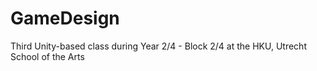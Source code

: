 # GameDesign
Third Unity-based class during Year 2/4 - Block 2/4 at the HKU, Utrecht School of the Arts

